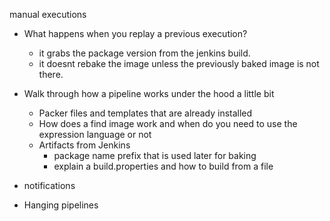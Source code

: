 

manual executions
- What happens when you replay a previous execution?
  - it grabs the package version from the jenkins build.
  - it doesnt rebake the image unless the previously baked image is not there.


- Walk through how a pipeline works under the hood a little bit
  - Packer files and templates that are already installed
  - How does a find image work and when do you need to use the expression language or not
  - Artifacts from Jenkins
    - package name prefix that is used later for baking
    - explain a build.properties and how to build from a file

- notifications


- Hanging pipelines